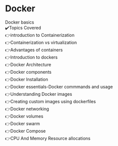 # Docker
Docker basics    
✔️Topics Covered   
👉introduction to Containerization   
👉Containerization vs virtualization  
👉Advantages of containers    
👉Introduction to dockers     
👉Docker Architecture      
👉Docker components      
👉Docker Installation    
👉Docker essentials-Docker commmands and usage     
👉Understanding Docker images      
👉Creating custom images using dockerfiles    
👉Docker networking      
👉Docker volumes     
👉Docker swarm       
👉Docker Compose     
👉CPU And Memory Resource allocations
